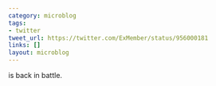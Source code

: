 ```yaml
---
category: microblog
tags:
- twitter
tweet_url: https://twitter.com/ExMember/status/956000181
links: []
layout: microblog
---
```

is back in battle.
